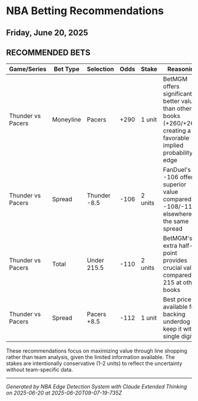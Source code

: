 # NBA Betting Recommendations
## Friday, June 20, 2025

## RECOMMENDED BETS
| Game/Series | Bet Type | Selection | Odds | Stake | Reasoning |
|-------------|----------|-----------|------|-------|-----------|
| Thunder vs Pacers | Moneyline | Pacers | +290 | 1 unit | BetMGM offers significantly better value than other books (+260/+265), creating a favorable implied probability edge |
| Thunder vs Pacers | Spread | Thunder -8.5 | -106 | 2 units | FanDuel's -106 offers superior value compared to -108/-110 elsewhere for the same spread |
| Thunder vs Pacers | Total | Under 215.5 | -110 | 2 units | BetMGM's extra half-point provides crucial value compared to 215 at other books |
| Thunder vs Pacers | Spread | Pacers +8.5 | -112 | 1 unit | Best price available for backing underdog to keep it within single digits |

These recommendations focus on maximizing value through line shopping rather than team analysis, given the limited information available. The stakes are intentionally conservative (1-2 units) to reflect the uncertainty without team-specific data.

---
*Generated by NBA Edge Detection System with Claude Extended Thinking on 2025-06-20 at 2025-06-20T09-07-19-735Z*
